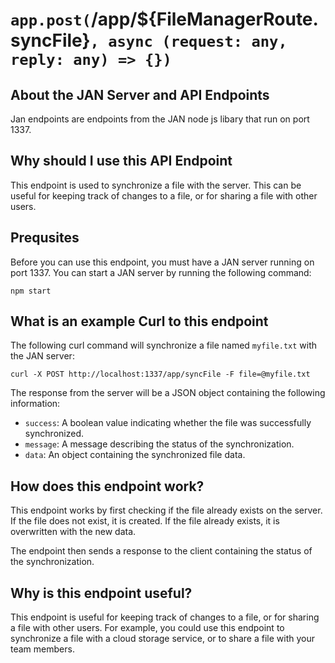 
  
   # **`app.post(`/app/${FileManagerRoute.syncFile}`, async (request: any, reply: any) => {})`**

## About the JAN Server and API Endpoints

Jan endpoints are endpoints from the JAN node js libary that run on port 1337.
  
## Why should I use this API Endpoint
This endpoint is used to synchronize a file with the server. This can be useful for keeping track of changes to a file, or for sharing a file with other users.

## Prequsites
Before you can use this endpoint, you must have a JAN server running on port 1337. You can start a JAN server by running the following command:

```
npm start
```

## What is an example Curl to this endpoint
The following curl command will synchronize a file named `myfile.txt` with the JAN server:

```
curl -X POST http://localhost:1337/app/syncFile -F file=@myfile.txt
```

The response from the server will be a JSON object containing the following information:

* `success`: A boolean value indicating whether the file was successfully synchronized.
* `message`: A message describing the status of the synchronization.
* `data`: An object containing the synchronized file data.

## How does this endpoint work?
This endpoint works by first checking if the file already exists on the server. If the file does not exist, it is created. If the file already exists, it is overwritten with the new data.

The endpoint then sends a response to the client containing the status of the synchronization.

## Why is this endpoint useful?
This endpoint is useful for keeping track of changes to a file, or for sharing a file with other users. For example, you could use this endpoint to synchronize a file with a cloud storage service, or to share a file with your team members.
  
  